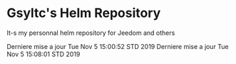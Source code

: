 # Gsyltc's Helm Repository

It-s my personnal helm repository for Jeedom and others

Derniere mise a jour Tue Nov  5 15:00:52 STD 2019
Derniere mise a jour Tue Nov  5 15:08:01 STD 2019
